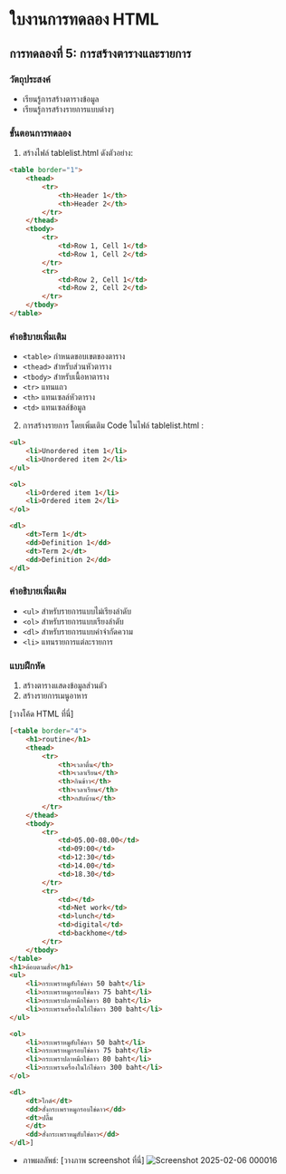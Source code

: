 # ใบงานการทดลอง HTML

## การทดลองที่ 5: การสร้างตารางและรายการ
### วัตถุประสงค์
- เรียนรู้การสร้างตารางข้อมูล
- เรียนรู้การสร้างรายการแบบต่างๆ

### ขั้นตอนการทดลอง
1. สร้างไฟล์ tablelist.html ดังตัวอย่าง:
```html
<table border="1">
    <thead>
        <tr>
            <th>Header 1</th>
            <th>Header 2</th>
        </tr>
    </thead>
    <tbody>
        <tr>
            <td>Row 1, Cell 1</td>
            <td>Row 1, Cell 2</td>
        </tr>
        <tr>
            <td>Row 2, Cell 1</td>
            <td>Row 2, Cell 2</td>
        </tr>
    </tbody>
</table>
```

### คำอธิบายเพิ่มเติม
- `<table>` กำหนดขอบเขตของตาราง
- `<thead>` สำหรับส่วนหัวตาราง
- `<tbody>` สำหรับเนื้อหาตาราง
- `<tr>` แทนแถว
- `<th>` แทนเซลล์หัวตาราง
- `<td>` แทนเซลล์ข้อมูล

2. การสร้างรายการ โดยเพิ่มเติม Code ในไฟล์ tablelist.html :
```html
<ul>
    <li>Unordered item 1</li>
    <li>Unordered item 2</li>
</ul>

<ol>
    <li>Ordered item 1</li>
    <li>Ordered item 2</li>
</ol>

<dl>
    <dt>Term 1</dt>
    <dd>Definition 1</dd>
    <dt>Term 2</dt>
    <dd>Definition 2</dd>
</dl>
```

### คำอธิบายเพิ่มเติม
- `<ul>` สำหรับรายการแบบไม่เรียงลำดับ
- `<ol>` สำหรับรายการแบบเรียงลำดับ
- `<dl>` สำหรับรายการแบบคำจำกัดความ
- `<li>` แทนรายการแต่ละรายการ

### แบบฝึกหัด
1. สร้างตารางแสดงข้อมูลส่วนตัว
2. สร้างรายการเมนูอาหาร

[วางโค้ด HTML ที่นี่]
```html
[<table border="4">
    <h1>routine</h1>
    <thead>
        <tr>
            <th>เวลาตื่น</th>
            <th>เวลาเรียน</th>
            <th>กินข้าว</th>
            <th>เวลาเรียน</th>
            <th>กลับบ้าน</th>
        </tr>
    </thead>
    <tbody>
        <tr>
            <td>05.00-08.00</td>
            <td>09:00</td>
            <td>12:30</td>
            <td>14.00</td>
            <td>18.30</td>
        </tr>
        <tr>
            <td></td>
            <td>Net work</td>
            <td>lunch</td>
            <td>digital</td>
            <td>backhome</td>
        </tr>
    </tbody>
</table>
<h1>ต้อบตามสั่ง</h1>
<ul>
    <li>กระเพราหมูสับไข่ดาว 50 baht</li>
    <li>กระเพราหมูกรอบไข่ดาว 75 baht</li>
    <li>กระเพราปลาหมึกไข่ดาว 80 baht</li>
    <li>กระเพราเครื่องในไก่ไข่ดาว 300 baht</li>
</ul>

<ol>
    <li>กระเพราหมูสับไข่ดาว 50 baht</li>
    <li>กระเพราหมูกรอบไข่ดาว 75 baht</li>
    <li>กระเพราปลาหมึกไข่ดาว 80 baht</li>
    <li>กระเพราเครื่องในไก่ไข่ดาว 300 baht</li>
</ol>

<dl>
    <dt>ไกด์</dt>
    <dd>สั่งกระเพราหมูกรอบไข่ดาว</dd>
    <dt>ปลื้ม
    </dt>
    <dd>สั่งกระเพราหมูสับไข่ดาว</dd>
</dl>]

```
- ภาพผลลัพธ์:
[วางภาพ screenshot ที่นี่]
![Screenshot 2025-02-06 000016](https://github.com/user-attachments/assets/4f9695ef-7840-49a7-8f7d-e5ca20d6190e)


